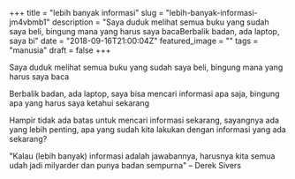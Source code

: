 +++
title = "lebih banyak informasi"
slug = "lebih-banyak-informasi-jm4vbmb1"
description = "Saya duduk melihat semua buku yang sudah saya beli, bingung mana yang harus saya bacaBerbalik badan, ada laptop, saya bi"
date = "2018-09-16T21:00:04Z"
featured_image = ""
tags = "manusia"
draft = false
+++ 
 
Saya duduk melihat semua buku yang sudah saya beli, bingung mana yang harus saya baca

Berbalik badan, ada laptop, saya bisa mencari informasi apa saja, bingung apa yang harus saya ketahui sekarang

Hampir tidak ada batas untuk mencari informasi sekarang, sayangnya ada yang lebih penting, apa yang sudah kita lakukan dengan informasi yang ada sekarang?

"Kalau (lebih banyak) informasi adalah jawabannya, harusnya kita semua udah jadi milyarder dan punya badan sempurna" – Derek Sivers